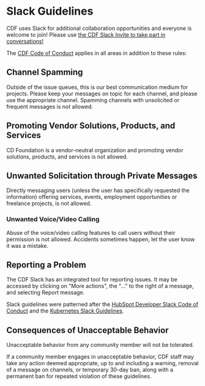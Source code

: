 # Slack Guidelines

CDF uses Slack for additional collaboration opportunities and everyone is welcome to join!
Please use [the CDF Slack Invite to take part in conversations!](https://join.slack.com/t/cdeliveryfdn/shared_invite/zt-nwc0jjd0-G65oEpv5ynFfPD5oOX5Ogg)

The [CDF Code of Conduct](https://github.com/cdfoundation/.github/blob/main/CODE_OF_CONDUCT.md) applies in all areas in addition to these rules:


## Channel Spamming

Outside of the issue queues, this is our best communication medium for projects. Please keep your messages on topic for each channel, and please use the appropriate channel. Spamming channels with unsolicited or frequent messages is not allowed.

## Promoting Vendor Solutions, Products, and Services

CD Foundation is a vendor-neutral organization and promoting vendor solutions, products, and services is not allowed. 

## Unwanted Solicitation through Private Messages

Directly messaging users (unless the user has specifically requested the information) offering services, events, employment opportunities or freelance projects, is not allowed. 


### Unwanted Voice/Video Calling

Abuse of the voice/video calling features to call users without their permission is not allowed. Accidents sometimes happen, let the user know it was a mistake.


## Reporting a Problem

The CDF Slack has an integrated tool for reporting issues. It may be accessed by clicking on "More actions", the "..." to the right of a message, and selecting Report message.

Slack guidelines were patterned after the [HubSpot Developer Slack Code of Conduct](https://designers.hubspot.com/slack/code-of-conduct) and the [Kubernetes Slack Guidelines](https://github.com/kubernetes/community/blob/master/communication/slack-guidelines.md).


## Consequences of Unacceptable Behavior

Unacceptable behavior from any community member will not be tolerated.

If a community member engages in unacceptable behavior, CDF staff may take any action deemed appropriate, up to and including a warning, removal of a message on channels, or temporary 30-day ban, along with a permanent ban for repeated violation of these guidelines.
